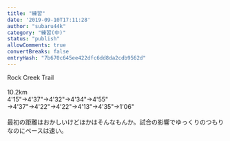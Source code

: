 ```yaml
---
title: "練習"
date: '2019-09-10T17:11:28'
author: "subaru44k"
category: "練習(中)"
status: "publish"
allowComments: true
convertBreaks: false
entryHash: "7b670c645ee422dfc6dd8da2cdb9562d"
---
```

Rock Creek Trail<br>
<br>
10.2km<br>
4'15"→4'37"→4'32"→4'34"→4'55"<br>
→4'37"→4'22"→4'22"→4'13"→4'35"→1'06"<br>
<br>
最初の距離はおかしいけどほかはそんなもんか。試合の影響でゆっくりのつもりなのにペースは速い。
